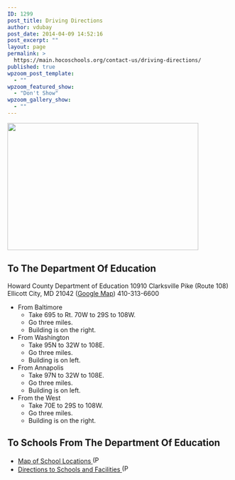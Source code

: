 ```yaml
---
ID: 1299
post_title: Driving Directions
author: vdubay
post_date: 2014-04-09 14:52:16
post_excerpt: ""
layout: page
permalink: >
  https://main.hocoschools.org/contact-us/driving-directions/
published: true
wpzoom_post_template:
  - ""
wpzoom_featured_show:
  - "Don't Show"
wpzoom_gallery_show:
  - ""
---
```

<img class="pict" src="/f/contact/contact_pic1.jpg" alt="" width="430" height="286" border="0" />

<h2>To The Department Of Education</h2>
<p>Howard County
Department of Education
10910 Clarksville Pike (Route 108)
Ellicott City, MD 21042 (<a target="_top" href="http://maps.google.com/maps?hl=en&amp;q=10910+Clarksville+Pike,+Ellicott+City,+MD+21042&amp;btnG=Search">Google Map</a>)
410-313-6600</p>

<ul>
  <li>From Baltimore
   <ul>
    <li>Take 695 to Rt. 70W to 29S to 108W.</li>
    <li>Go three miles.</li>
    <li>Building is on the right.</li>
   </ul>
  </li>

  <li>From Washington
   <ul>
    <li>Take 95N to 32W to 108E.</li>
    <li>Go three miles.</li>
    <li>Building is on left.</li>
   </ul>
  </li>

  <li>From Annapolis
   <ul>
    <li>Take 97N to 32W to 108E.</li>
    <li>Go three miles.</li>
    <li>Building is on left.</li>
   </ul>
  </li>

  <li>From the West
   <ul>
    <li>Take 70E to 29S to 108W.</li>
    <li>Go three miles.</li>
    <li>Building is on the right.</li>
   </ul>
  </li>
</ul>

<h2>To Schools From The Department Of Education</h2>

<ul>
  <li><a href="/f/contact/map_schools.pdf">Map of School Locations </a><a href="schoolcontactlist1112.pdf"><img src="/f/images/bullet-pdf.gif" border="0" align="bottom" width="16" height="16" alt="(PDF)"></a></li>
  <li><a href="/f/contact/school_directions.pdf">Directions to Schools and Facilities </a><a href="/f/contact/schoolcontactlist1112.pdf"><img src="/f/images/bullet-pdf.gif" border="0" align="bottom" width="16" height="16" alt="(PDF)"></a></li>
</ul>